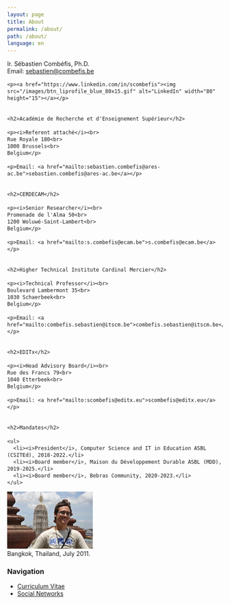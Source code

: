 ```yaml
---
layout: page
title: About
permalink: /about/
path: /about/
language: en
---
```


<div class="page-col-wrapper">
  <div class="page-col page-col-1">
    <p>Ir. Sébastien Combéfis, Ph.D.<br>
    Email: <a href="mailto:sebastien@combefis.be">sebastien@combefis.be</a></p>

    <p><a href="https://www.linkedin.com/in/scombefis"><img src="/images/btn_liprofile_blue_80x15.gif" alt="LinkedIn" width="80" height="15"></a></p>


    <h2>Académie de Recherche et d'Enseignement Supérieur</h2>

    <p><i>Referent attaché</i><br>
    Rue Royale 180<br>
    1000 Brussels<br>
    Belgium</p>

    <p>Email: <a href="mailto:sebastien.combefis@ares-ac.be">sebastien.combefis@ares-ac.be</a></p>


    <h2>CERDECAM</h2>

    <p><i>Senior Researcher</i><br>
    Promenade de l'Alma 50<br>
    1200 Woluwé-Saint-Lambert<br>
    Belgium</p>

    <p>Email: <a href="mailto:s.combefis@ecam.be">s.combefis@ecam.be</a></p>


    <h2>Higher Technical Institute Cardinal Mercier</h2>

    <p><i>Technical Professor</i><br>
    Boulevard Lambermont 35<br>
    1030 Schaerbeek<br>
    Belgium</p>

    <p>Email: <a href="mailto:combefis.sebastien@itscm.be">combefis.sebastien@itscm.be</a></p>


    <h2>EDITx</h2>

    <p><i>Head Advisory Board</i><br>
    Rue des Francs 79<br>
    1040 Etterbeek<br>
    Belgium</p>

    <p>Email: <a href="mailto:scombefis@editx.eu">scombefis@editx.eu</a></p>


    <h2>Mandates</h2>

    <ul>
      <li><i>President</i>, Computer Science and IT in Education ASBL (CSITEd), 2018-2022.</li>
      <li><i>Board member</i>, Maison du Développement Durable ASBL (MDD), 2019-2025.</li>
      <li><i>Board member</i>, Bebras Community, 2020-2023.</li>
    </ul>
  </div>
  <div class="page-col page-col-2">
    <p><img src="/images/bangkok.jpg" alt="Bangkok, Thailand, July 2011" width="200" height="133"><br>
    Bangkok, Thailand, July 2011.</p>
    <h3>Navigation</h3>
    <ul class="navigation">
      <li><a href="/about/cv/">Curriculum Vitae</a></li>
      <li><a href="/about/socialnetworks/">Social Networks</a></li>
    </ul>
  </div>
</div>
